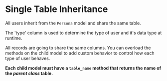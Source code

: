 # Single Table Inheritance

All users inherit from the `Persona` model and share the same table.

The 'type' column is used to determine the type of user and it's data type at runtime.

All records are going to share the same columns. You can overload the methods on the child model to add custom behavior to control how each type of user behaves.

**Each child model must have a `table_name` method that returns the name of the _parent class_ table.**